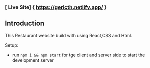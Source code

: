 ### [ Live Site] { https://gericth.netlify.app/ }

## Introduction

This Restaurant website build with using React,CSS and Html.

Setup:
- run ```npm i && npm start``` for tge client and server side to start the development server
